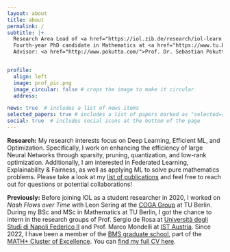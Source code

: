```yaml
---
layout: about
title: about
permalink: /
subtitle: |+
  Research Area Lead of <a href="https://iol.zib.de/research/iol-learn.html">iol.LEARN</a> at the <a href="https://iol.zib.de/">IOL Lab</a> of <a href="https://www.zib.de/">Zuse Institute Berlin</a><br><br>
  Fourth-year PhD candidate in Mathematics at <a href="https://www.tu.berlin/en/math">TU Berlin</a><br>  
  Advisor: <a href="http://www.pokutta.com/">Prof. Dr. Sebastian Pokutta</a>


profile:
  align: left
  image: prof_pic.png
  image_circular: false # crops the image to make it circular
  address:

news: true  # includes a list of news items
selected_papers: true # includes a list of papers marked as "selected={true}"
social: true  # includes social icons at the bottom of the page
---
```

**Research:** My research interests focus on Deep Learning, Efficient ML, and Optimization. Specifically, I work on enhancing the efficiency of large Neural Networks through sparsity, pruning, quantization, and low-rank optimization. Additionally, I am interested in Federated Learning, Explainability & Fairness, as well as applying ML to solve pure mathematics problems. Please take a look at my [list of publications](/publications) and feel free to reach out for questions or potential collaborations!

**Previously:** Before joining IOL as a student researcher in 2020, I worked on *Nash Flows over Time* with Leon Sering at the [COGA Group](https://www3.math.tu-berlin.de/coga/) at TU Berlin. During my BSc and MSc in Mathematics at TU Berlin, I got the chance to intern in the research groups of Prof. Sergio de Rosa at [Università degli Studi di Napoli Federico II](https://www.pastalab.unina.it/) and Prof. Marco Mondelli at [IST Austria](https://ist.ac.at/en/research/mondelli-group/). Since 2022, I have been a member of the [BMS graduate school](https://www.math-berlin.de), part of the [MATH+ Cluster of Excellence](https://mathplus.de/). You can [find my full CV here](/cv).
